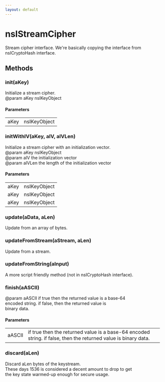 ```yaml
---
layout: default
---
```


# nsIStreamCipher #
  
Stream cipher interface.  We're basically copying the interface from  
nsICryptoHash interface.  
  

## Methods ##

### init(aKey) ###
  
Initialize a stream cipher.  
@param aKey nsIKeyObject  
  

#### Parameters ####

<table>

<tr>
<td>aKey</td>
<td>nsIKeyObject  
</td>
</tr>

</table>

### initWithIV(aKey, aIV, aIVLen) ###
  
Initialize a stream cipher with an initialization vector.  
@param aKey nsIKeyObject  
@param aIV the initialization vector  
@param aIVLen the length of the initialization vector  
  

#### Parameters ####

<table>

<tr>
<td>aKey</td>
<td>nsIKeyObject  
</td>
</tr>

<tr>
<td>aKey</td>
<td>nsIKeyObject  
</td>
</tr>

<tr>
<td>aKey</td>
<td>nsIKeyObject  
</td>
</tr>

</table>

### update(aData, aLen) ###
  
Update from an array of bytes.  
  

### updateFromStream(aStream, aLen) ###
  
Update from a stream.  
  

### updateFromString(aInput) ###
  
A more script friendly method (not in nsICryptoHash interface).  
  

### finish(aASCII) ###
  
@param aASCII if true then the returned value is a base-64  
       encoded string.  if false, then the returned value is  
       binary data.  
  

#### Parameters ####

<table>

<tr>
<td>aASCII</td>
<td>if true then the returned value is a base-64  
       encoded string.  if false, then the returned value is  
       binary data.  
</td>
</tr>

</table>

### discard(aLen) ###
  
Discard aLen bytes of the keystream.  
These days 1536 is considered a decent amount to drop to get  
the key state warmed-up enough for secure usage.  
  
